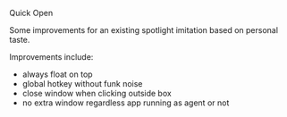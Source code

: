  Quick Open

Some improvements for an existing spotlight imitation based on personal taste.

Improvements include:

- always float on top
- global hotkey without funk noise
- close window when clicking outside box
- no extra window regardless app running as agent or not
